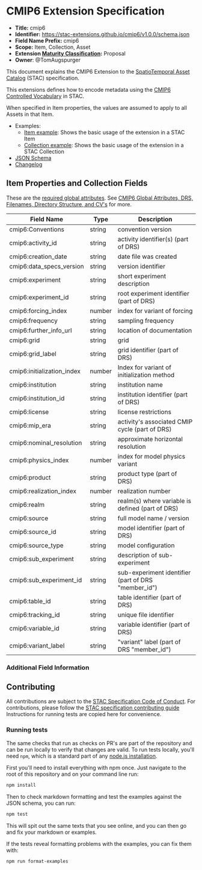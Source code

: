 # CMIP6 Extension Specification

- **Title:** cmip6
- **Identifier:** <https://stac-extensions.github.io/cmip6/v1.0.0/schema.json>
- **Field Name Prefix:** cmip6
- **Scope:** Item, Collection, Asset
- **Extension [Maturity Classification](https://github.com/radiantearth/stac-spec/tree/master/extensions/README.md#extension-maturity):** Proposal
- **Owner**: @TomAugspurger

This document explains the CMIP6 Extension to the [SpatioTemporal Asset Catalog](https://github.com/radiantearth/stac-spec) (STAC) specification.

This extensions defines how to encode metadata using the [CMIP6 Controlled Vocabulary](https://github.com/WCRP-CMIP/CMIP6_CVs) in STAC.

When specified in Item properties, the values are assumed to apply to all Assets in that Item.

- Examples:
  - [Item example](examples/item.json): Shows the basic usage of the extension in a STAC Item
  - [Collection example](examples/collection.json): Shows the basic usage of the extension in a STAC Collection
- [JSON Schema](json-schema/schema.json)
- [Changelog](./CHANGELOG.md)

## Item Properties and Collection Fields

These are the [required global attributes](https://github.com/WCRP-CMIP/CMIP6_CVs/blob/master/CMIP6_required_global_attributes.json). See 
[CMIP6 Global Attributes, DRS, Filenames, Directory Structure, and CV's](http://goo.gl/v1drZl) for more.

|         Field Name         |  Type  |                     Description                     |
| -------------------------- | ------ | --------------------------------------------------- |
| cmip6:Conventions          | string | convention version                                  |
| cmip6:activity_id          | string | activity  identifier(s) (part of DRS)               |
| cmip6:creation_date        | string | date file was created                               |
| cmip6:data_specs_version   | string | version identifier                                  |
| cmip6:experiment           | string | short experiment description                        |
| cmip6:experiment_id        | string | root experiment identifier (part of DRS)            |
| cmip6:forcing_index        | number | index for variant of forcing                        |
| cmip6:frequency            | string | sampling frequency                                  |
| cmip6:further_info_url     | string | location of documentation                           |
| cmip6:grid                 | string | grid                                                |
| cmip6:grid_label           | string | grid identifier (part of DRS)                       |
| cmip6:initialization_index | number | Index for variant of initialization method          |
| cmip6:institution          | string | institution name                                    |
| cmip6:institution_id       | string | institution identifier (part of DRS)                |
| cmip6:license              | string | license restrictions                                |
| cmip6:mip_era              | string | activity's associated CMIP cycle (part of DRS)      |
| cmip6:nominal_resolution   | string | approximate horizontal resolution                   |
| cmip6:physics_index        | number | index for model physics variant                     |
| cmip6:product              | string | product type (part of DRS)                          |
| cmip6:realization_index    | number | realization number                                  |
| cmip6:realm                | string | realm(s) where variable is defined (part of DRS)    |
| cmip6:source               | string | full model name / version                           |
| cmip6:source_id            | string | model identifier (part of DRS)                      |
| cmip6:source_type          | string | model configuration                                 |
| cmip6:sub_experiment       | string | description of sub-experiment                       |
| cmip6:sub_experiment_id    | string | sub-experiment identifier (part of DRS "member_id") |
| cmip6:table_id             | string | table identifier (part of DRS)                      |
| cmip6:tracking_id          | string | unique file identifier                              |
| cmip6:variable_id          | string | variable identifier (part of DRS)                   |
| cmip6:variant_label        | string | "variant" label (part of DRS "member_id")           |

### Additional Field Information

## Contributing

All contributions are subject to the
[STAC Specification Code of Conduct](https://github.com/radiantearth/stac-spec/blob/master/CODE_OF_CONDUCT.md).
For contributions, please follow the
[STAC specification contributing guide](https://github.com/radiantearth/stac-spec/blob/master/CONTRIBUTING.md) Instructions
for running tests are copied here for convenience.

### Running tests

The same checks that run as checks on PR's are part of the repository and can be run locally to verify that changes are valid. 
To run tests locally, you'll need `npm`, which is a standard part of any [node.js installation](https://nodejs.org/en/download/).

First you'll need to install everything with npm once. Just navigate to the root of this repository and on 
your command line run:
```bash
npm install
```

Then to check markdown formatting and test the examples against the JSON schema, you can run:
```bash
npm test
```

This will spit out the same texts that you see online, and you can then go and fix your markdown or examples.

If the tests reveal formatting problems with the examples, you can fix them with:
```bash
npm run format-examples
```
